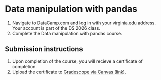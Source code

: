 # Data manipulation with pandas

1. Navigate to DataCamp.com and log in with your virginia.edu address.  Your account is part of the DS 2026 class.
2. Complete the Data manipulation with pandas course.

## Submission instructions

1. Upon completion of the course, you will recieve a certificate of completion.
2. Upload the certificate to [Gradescope via Canvas (link)](https://canvas.its.virginia.edu/courses/153564/assignments/767096).